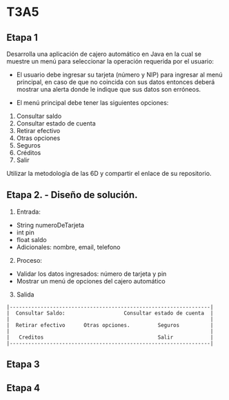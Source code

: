 # T3A5

## Etapa 1 
Desarrolla una aplicación de cajero automático en Java en la cual se muestre un menú para seleccionar la operación requerida por el usuario:
- El usuario debe ingresar su tarjeta (número y NIP) para ingresar al menú principal, en caso de que no coincida con sus datos entonces deberá mostrar una alerta donde le indique que sus datos son erróneos.

- El menú principal debe tener las siguientes opciones:

1. Consultar saldo
2. Consultar estado de cuenta
3. Retirar efectivo
4. Otras opciones
1. Seguros
2. Créditos
3. Salir

Utilizar la metodología de las 6D y compartir el enlace de su repositorio.

## Etapa 2. - Diseño de solución.

1. Entrada:
- String numeroDeTarjeta
- int pin
- float saldo
- Adicionales: nombre, email, telefono

2. Proceso:
- Validar los datos ingresados: número de tarjeta y pin 
- Mostrar un menú de opciones del cajero automático 

3. Salida
~~~
|-----------------------------------------------------------------|
|  Consultar Saldo:                   Consultar estado de cuenta  |   
|                                                                 |          
|  Retirar efectivo      Otras opciones.         Seguros          |
|                                                                 |
|   Creditos                                     Salir            |
|-----------------------------------------------------------------|
~~~


## Etapa 3

## Etapa 4
